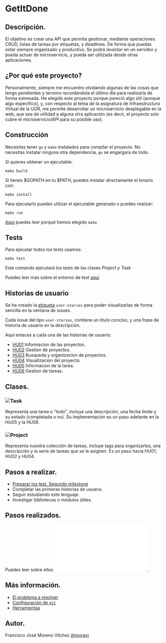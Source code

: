 # GetItDone

## Descripción.
El objetivo es crear una API que permita gestionar, mediante operaciones CRUD, listas de tareas por etiquetas, y deadlines. De forma que puedas estar siempre organizado y productivo. Se podrá levantar en un servidor y pueda actuar de microservicio, y pueda ser utilizada desde otras aplicaciones.

## ¿Por qué este proyecto?
Personalmente, siempre me encuentro olvidando algunas de las cosas que tengo pendientes y termino recordandola el último día para realizarla de forma estresada. He elegido este proyecto porque pareció algo útil (aunque algo específico), y, con respecto al tema de la asignatura de Infraestructura Virtual de la UGR, me permite desarrollar un microservicio desplegable en la web, que sea de utilidad a alguna otra aplicación (es decir, el proyecto solo cubre el microservicio/API para su posible uso).

## Construcción
Necesitas tener `go` y `make` instalados para compilar el proyecto.
No necesitas instalar ninguna otra dependencia, `go` se engargara de todo.

Si quieres obtener un ejecutable:
```
make build
```

Si tienes  $GOPATH en tu $PATH, puedes instalar directamente el binario con:
```
make install
```

Para ejecutarlo puedes utilizar el ejecutable generado o puedes realizar:
```
make run
```

[Aqui](docs/tools.md) puedes leer porqué hemos elegido `make`

## Tests
Para ejecutar todos los tests usamos:
```
make test
```

Este comando ejecutará los tests de las clases *Project* y *Task*

Puedes leer más sobre el entorno de test [aqui](docs/tools.md)

## Historias de usuario
Se ha creado la [etiqueta]() `user-stories` para poder visualizarlas de forma sencilla en la ventana de issues.

Cada issue del tipo `user-stories`, contiene un título conciso, y una frase de historia de usuario en la descripción.

Aquí enlaces a cada una de las historias de usuario:
 - [HU01](https://github.com/morevi/GetItDone/issues/1) Informacion de las proyectos.
 - [HU02](https://github.com/morevi/GetItDone/issues/2) Gestion de proyectos.
 - [HU03](https://github.com/morevi/GetItDone/issues/3) Busqueda y organizacion de proyectos.
 - [HU04](https://github.com/morevi/GetItDone/issues/4) Visualizacion del proyecto.
 - [HU05](https://github.com/morevi/GetItDone/issues/19) Informacion de la tarea.
 - [HU06](https://github.com/morevi/GetItDone/issues/5) Gestion de tareas.

## Clases.
### ![Task](pkg/tareas/task.go)
Representa una tarea o "todo", incluye una descripción, una fecha limite y su estado (completada o no). Su implementación es un paso adelante en la HU05 y la HU06.

### ![Project](pkg/tareas/project.go)
Representa nuestra colección de tareas, incluye tags para organizarlos, una descripción y la serie de tareas que se le asignen. Es un paso hacia HU01, HU02 y HU04.

## Pasos a realizar.
 - [Preparar los test. Segundo milestone](https://github.com/morevi/GetItDone/milestone/2)
 - Completar las primeras historias de usuario.
 - Seguir estudiando este lenguaje.
 - Investigar bibliotecas o módulos útiles.

## Pasos realizados.
Puedes leer sobre ellos ![aqui](docs/pasos.md).

## Más información.
 - [El problema a resolver](docs/problemDescription.md)
 - [Configuración de `git`](docs/git.md)
 - [Herramientas](docs/tools.md)

## Autor.
Francisco José Moreno Vílchez [@morevi](https://github.com/morevi)

